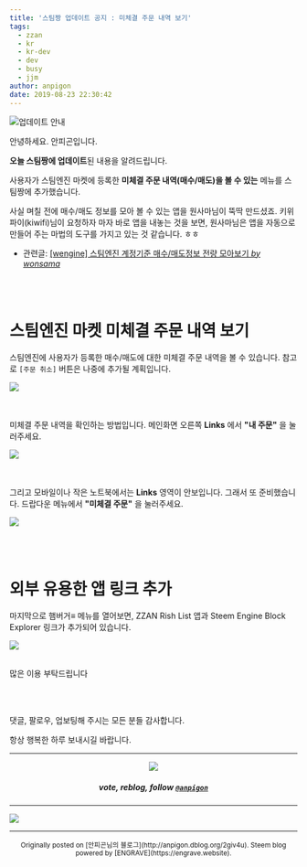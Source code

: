 ```yaml
---
title: '스팀짱 업데이트 공지 : 미체결 주문 내역 보기'
tags:
  - zzan
  - kr
  - kr-dev
  - dev
  - busy
  - jjm
author: anpigon
date: 2019-08-23 22:30:42
---
```


![업데이트 안내](https://files.steempeak.com/file/steempeak/anpigon/3aBL7xov-E1848BE185A5E186B8E18483E185A6E1848BE185B5E18490E185B320E1848BE185A1E186ABE18482E185A2.png)

안녕하세요. 안피곤입니다.

**오늘 스팀짱에 업데이트**된 내용을 알려드립니다.

사용자가 스팀엔진 마켓에 등록한 **미체결 주문 내역(매수/매도)을 볼 수 있는** 메뉴를 스팀짱에 추가했습니다.

사실 며칠 전에 매수/매도 정보를 모아 볼 수 있는 앱을 원사마님이 뚝딱 만드셨죠. 키위파이(kiwifi)님이 요청하자 마자 바로 앱을 내놓는 것을 보면, 원사마님은 앱을 자동으로 만들어 주는 마법의 도구를 가지고 있는 것 같습니다. ㅎㅎ

* 관련글: [\[wengine\] 스팀엔진 계정기준 매수/매도정보 전량 모아보기 *by wonsama*](https://www.steemzzang.com/undefined/@wonsama/56pir-wengine)

<br>
<br>

# 스팀엔진 마켓 미체결 주문 내역 보기

스팀엔진에 사용자가 등록한 매수/매도에 대한 미체결 주문 내역을 볼 수 있습니다. 참고로 `[주문 취소]` 버튼은 나중에 추가될 계획입니다.

![](https://files.steempeak.com/file/steempeak/anpigon/ojflrABV-E18489E185B3E1848FE185B3E18485E185B5E186ABE18489E185A3E186BA202019-08-2320E1848BE185A9E18492E185AE209.54.58.png)

<br><br>미체결 주문 내역을 확인하는 방법입니다. 메인화면 오른쪽 **Links** 에서 **"내 주문"** 을 눌러주세요.

![](https://files.steempeak.com/file/steempeak/anpigon/F7caF7FO-E18489E185B3E1848FE185B3E18485E185B5E186ABE18489E185A3E186BA202019-08-2320E1848BE185A9E18492E185AE209.51.39.png)

<br><br>그리고 모바일이나 작은 노트북에서는 **Links** 영역이 안보입니다. 그래서 또 준비했습니다. 드랍다운 메뉴에서 **"미체결 주문"** 을 눌러주세요.

![](https://files.steempeak.com/file/steempeak/anpigon/Zz8ZMr8g-E18489E185B3E1848FE185B3E18485E185B5E186ABE18489E185A3E186BA202019-08-2320E1848BE185A9E18492E185AE209.53.53.png)


<br><br>
# 외부 유용한 앱 링크 추가

마지막으로 햄버거≡ 메뉴를 열어보면, ZZAN Rish List 앱과 Steem Engine Block Explorer 링크가 추가되어 있습니다.

![](https://files.steempeak.com/file/steempeak/anpigon/019UcJRu-E18489E185B3E1848FE185B3E18485E185B5E186ABE18489E185A3E186BA202019-08-2320E1848BE185A9E18492E185AE209.55.25.png)

<br>많은 이용 부탁드립니다


<br>
<br>

댓글, 팔로우, 업보팅해 주시는 모든 분들 감사합니다.

항상 행복한 하루 보내시길 바랍니다.

***

<center><img src='https://steemitimages.com/400x0/https://cdn.steemitimages.com/DQmQmWhMN6zNrLmKJRKhvSScEgWZmpb8zCeE2Gray1krbv6/BC054B6E-6F73-46D0-88E4-C88EB8167037.jpeg'><h5>vote, reblog, follow <code><a href='/@anpigon'>@anpigon</a></code></h5></center>

***

![](https://steemitimages.com/640x0/https://cdn.steemitimages.com/DQmZQ23ei2dyBhaxFXs8XBKiUdfFv3LcuXUa9mv2sHDeDf2/image.png)






***
<center><sup>Originally posted on [안피곤님의 블로그](http://anpigon.dblog.org/2giv4u). Steem blog powered by [ENGRAVE](https://engrave.website).</sup></center>